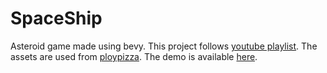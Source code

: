 # SpaceShip

Asteroid game made using bevy.
This project follows [youtube playlist](https://www.youtube.com/watch?v=B6ZFuYYZCSY).
The assets are used from [ploypizza](https://poly.pizza/bundle/Ultimate-Space-Kit-YWh743lqGX).
The demo is available [here](https://sak96.github.io/spaceship/).
